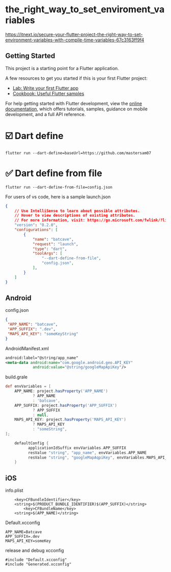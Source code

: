 # the_right_way_to_set_enviroment_variables
https://itnext.io/secure-your-flutter-project-the-right-way-to-set-environment-variables-with-compile-time-variables-67c3163ff9f4

## Getting Started

This project is a starting point for a Flutter application.

A few resources to get you started if this is your first Flutter project:

- [Lab: Write your first Flutter app](https://docs.flutter.dev/get-started/codelab)
- [Cookbook: Useful Flutter samples](https://docs.flutter.dev/cookbook)

For help getting started with Flutter development, view the
[online documentation](https://docs.flutter.dev/), which offers tutorials,
samples, guidance on mobile development, and a full API reference.

# ☑️ Dart define
```
flutter run --dart-define=baseUrl=https://github.com/mastersam07
```

# ✅ Dart define from file
```
flutter run --dart-define-from-file=config.json
```

For users of vs code, here is a sample launch.json
```json
{
    // Use IntelliSense to learn about possible attributes.
    // Hover to view descriptions of existing attributes.
    // For more information, visit: https://go.microsoft.com/fwlink/?linkid=830387
    "version": "0.2.0",
    "configurations": [
        {
            "name": "batcave",
            "request": "launch",
            "type": "dart",
            "toolArgs": [
                "--dart-define-from-file",
                "config.json",
            ],
        }
    ]
}
```

## Android
config.json
```json
{
 "APP_NAME": "batcave",
 "APP_SUFFIX": ".dev",
 "MAPS_API_KEY": "someKeyString"
}
```

AndroidManifest.xml
```xml
android:label="@string/app_name"
<meta-data android:name="com.google.android.geo.API_KEY"
            android:value="@string/googleMapApiKey"/>
```

build.grale
```gradle
def envVariables = [
    APP_NAME: project.hasProperty('APP_NAME')
            ? APP_NAME
            : 'batcave',
    APP_SUFFIX: project.hasProperty('APP_SUFFIX')
            ? APP_SUFFIX
            : null,
    MAPS_API_KEY: project.hasProperty('MAPS_API_KEY')
            ? MAPS_API_KEY
            : "someString",
];

    defaultConfig {
          applicationIdSuffix envVariables.APP_SUFFIX
          resValue "string", "app_name", envVariables.APP_NAME
          resValue "string", "googleMapAqpiKey", envVariables.MAPS_API_KEY
    }
```


## iOS
info.plist
```
	<key>CFBundleIdentifier</key>
	<string>$(PRODUCT_BUNDLE_IDENTIFIER)$(APP_SUFFIX)</string>
        <key>CFBundleName</key>
	<string>$(APP_NAME)</string>
```

Default.xcconfig
```
APP_NAME=Batcave
APP_SUFFIX=.dev
MAPS_API_KEY=someKey
```

release and debug xcconfig
```
#include "Default.xcconfig"
#include "Generated.xcconfig"
```



